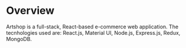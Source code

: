 # Overview 

Artshop is a full-stack, React-based e-commerce web application. The tecnhologies used are: React.js, Material UI, Node.js, Express.js, Redux, MongoDB.
